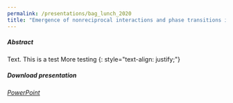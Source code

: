 ```yaml
---
permalink: /presentations/bag_lunch_2020
title: "Emergence of nonreciprocal interactions and phase transitions in optically assembled nanomaterials"
---
```


##### Abstract
Text. This is a test
More testing
{: style="text-align: justify;"}

##### Download presentation
[<i class="far fa-file-powerpoint"> PowerPoint</i>](https://jparker.nyc3.digitaloceanspaces.com/bag_lunch_2020.pptx)

